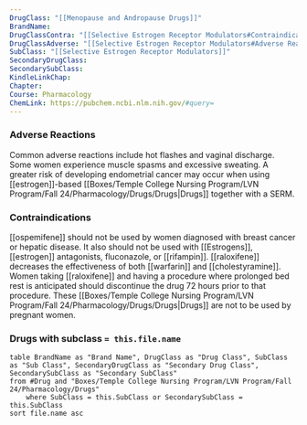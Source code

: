 ```yaml
---
DrugClass: "[[Menopause and Andropause Drugs]]"
BrandName: 
DrugClassContra: "[[Selective Estrogen Receptor Modulators#Contraindications]]"
DrugClassAdverse: "[[Selective Estrogen Receptor Modulators#Adverse Reactions]]"
SubClass: "[[Selective Estrogen Receptor Modulators]]"
SecondaryDrugClass: 
SecondarySubClass: 
KindleLinkChap: 
Chapter: 
Course: Pharmacology
ChemLink: https://pubchem.ncbi.nlm.nih.gov/#query=
---
```

### Adverse Reactions 
Common adverse reactions include hot flashes and vaginal discharge. Some women experience muscle spasms and excessive sweating. A greater risk of developing endometrial cancer may occur when using [[estrogen]]-based [[Boxes/Temple College Nursing Program/LVN Program/Fall 24/Pharmacology/Drugs/Drugs|Drugs]] together with a SERM.

### Contraindications
[[ospemifene]] should not be used by women diagnosed with breast cancer or hepatic disease. It also should not be used with [[Estrogens]], [[estrogen]] antagonists, fluconazole, or [[rifampin]]. [[raloxifene]] decreases the effectiveness of both [[warfarin]] and [[cholestyramine]]. Women taking [[raloxifene]] and having a procedure where prolonged bed rest is anticipated should discontinue the drug 72 hours prior to that procedure. These [[Boxes/Temple College Nursing Program/LVN Program/Fall 24/Pharmacology/Drugs/Drugs|Drugs]] are not to be used by pregnant women.

### Drugs with subclass `= this.file.name`
```dataview
table BrandName as "Brand Name", DrugClass as "Drug Class", SubClass as "Sub Class", SecondaryDrugClass as "Secondary Drug Class", SecondarySubClass as "Secondary SubClass"
from #Drug and "Boxes/Temple College Nursing Program/LVN Program/Fall 24/Pharmacology/Drugs" 
	where SubClass = this.SubClass or SecondarySubClass = this.SubClass
sort file.name asc
```

